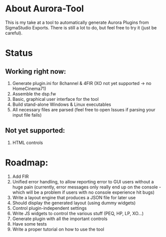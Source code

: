 # About Aurora-Tool

This is my take at a tool to automatically generate Aurora Plugins from SigmaStudio Exports.
There is still a lot to do, but feel free to try it (just be careful).

# Status

## Working right now:

1. Generate plugin.ini for 8channel & 4FIR (XO not yet supported -> no HomeCinema71)
1. Assemble the dsp.fw
1. Basic, graphical user interface for the tool
1. Build stand-alone Windows & Linux executables
1. All necessary files are parsed (feel free to open Issues if parsing your input file fails)

## Not yet supported:

1. HTML controls

# Roadmap:

1. Add FIR
1. Unified error handling, to allow reporting error to GUI users without a huge pain (currently, error messages only really end up on the console - which will be a problem if users with no console experience hit bugs)
1. Write a layout engine that produces a JSON file for later use
1. Should display the generated layout (using dummy widgets)
1. Control plugin-independent settings
1. Write JS widgets to control the various stuff (PEQ, HP, LP, XO...)
1. Generate plugin with all the important controls
1. Have some tests
1. Write a proper tutorial on how to use the tool
